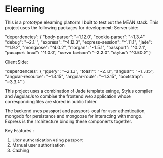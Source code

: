 # Elearning
This is a prototype elearning platform I built to test out the MEAN stack.
This project uses the following packages for development:
Server side:

"dependencies": {
    "body-parser": "~1.12.0",
    "cookie-parser": "~1.3.4",
    "debug": "~2.1.1",
    "express": "^4.12.3",
    "express-session": "^1.11.1",
    "jade": "^1.9.2",
    "mongoose": "^4.0.2",
    "morgan": "~1.5.1",
    "passport": "^0.2.1",
    "passport-local": "^1.0.0",
    "serve-favicon": "~2.2.0",
    "stylus": "^0.50.0"
  }

Client Side:

"dependencies": {
    "jquery": "~2.1.3",
    "toastr": "~2.1.1",
    "angular": "~1.3.15",
    "angular-resource": "~1.3.15",
    "angular-route": "~1.3.15",
    "bootstrap": "~3.3.4"
 }

This project uses a combination of Jade template eninge, Stylus compiler and AngularJs to combine the frontend web application whose corresponding files are stored in public folder.

The backend uses passport and passport-local for user athentication, mongodb for persistance and mongoose for interacting with mongo. Express is the architecture binding these components together.

Key Features : 
1) User authentication using passport
2) Manual user authorization
3) Caching
